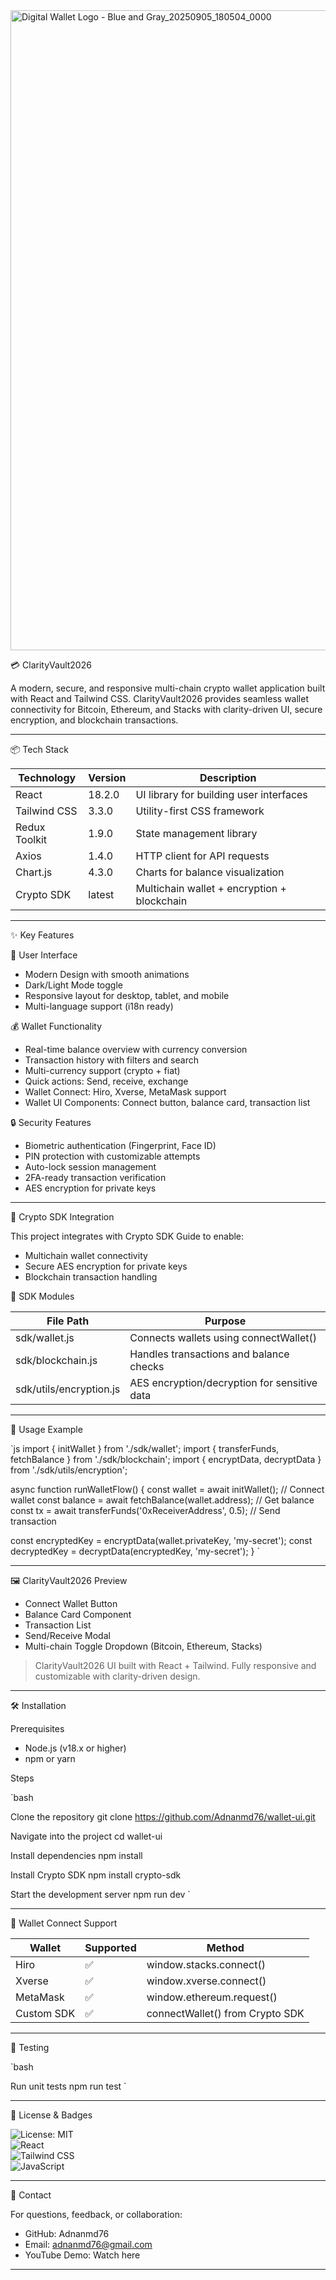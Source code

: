 
<img width="1024" height="1024" alt="Digital Wallet Logo - Blue and Gray_20250905_180504_0000" src="https://github.com/user-attachments/assets/a7c61e2f-79f9-420c-b63a-43d1ba016e0e" />

💳 ClarityVault2026

A modern, secure, and responsive multi-chain crypto wallet application built with React and Tailwind CSS. ClarityVault2026 provides seamless wallet connectivity for Bitcoin, Ethereum, and Stacks with clarity-driven UI, secure encryption, and blockchain transactions.

---

📦 Tech Stack

| Technology       | Version | Description                                 |
|------------------|---------|---------------------------------------------|
| React            | 18.2.0  | UI library for building user interfaces     |
| Tailwind CSS     | 3.3.0   | Utility-first CSS framework                 |
| Redux Toolkit    | 1.9.0   | State management library                    |
| Axios            | 1.4.0   | HTTP client for API requests                |
| Chart.js         | 4.3.0   | Charts for balance visualization            |
| Crypto SDK       | latest  | Multichain wallet + encryption + blockchain |

---

✨ Key Features

🎨 User Interface
- Modern Design with smooth animations  
- Dark/Light Mode toggle  
- Responsive layout for desktop, tablet, and mobile  
- Multi-language support (i18n ready)

💰 Wallet Functionality
- Real-time balance overview with currency conversion  
- Transaction history with filters and search  
- Multi-currency support (crypto + fiat)  
- Quick actions: Send, receive, exchange  
- Wallet Connect: Hiro, Xverse, MetaMask support  
- Wallet UI Components: Connect button, balance card, transaction list

🔒 Security Features
- Biometric authentication (Fingerprint, Face ID)  
- PIN protection with customizable attempts  
- Auto-lock session management  
- 2FA-ready transaction verification  
- AES encryption for private keys

---

🔗 Crypto SDK Integration

This project integrates with Crypto SDK Guide to enable:

- Multichain wallet connectivity  
- Secure AES encryption for private keys  
- Blockchain transaction handling

📁 SDK Modules

| File Path                  | Purpose                                      |
|----------------------------|----------------------------------------------|
| sdk/wallet.js            | Connects wallets using connectWallet()     |
| sdk/blockchain.js        | Handles transactions and balance checks      |
| sdk/utils/encryption.js  | AES encryption/decryption for sensitive data |

---

🚀 Usage Example

`js
import { initWallet } from './sdk/wallet';
import { transferFunds, fetchBalance } from './sdk/blockchain';
import { encryptData, decryptData } from './sdk/utils/encryption';

async function runWalletFlow() {
  const wallet = await initWallet(); // Connect wallet
  const balance = await fetchBalance(wallet.address); // Get balance
  const tx = await transferFunds('0xReceiverAddress', 0.5); // Send transaction

  const encryptedKey = encryptData(wallet.privateKey, 'my-secret');
  const decryptedKey = decryptData(encryptedKey, 'my-secret');
}
`

---

🖼️ ClarityVault2026 Preview

- Connect Wallet Button  
- Balance Card Component  
- Transaction List  
- Send/Receive Modal  
- Multi-chain Toggle Dropdown (Bitcoin, Ethereum, Stacks)

> ClarityVault2026 UI built with React + Tailwind. Fully responsive and customizable with clarity-driven design.

---

🛠 Installation

Prerequisites
- Node.js (v18.x or higher)
- npm or yarn

Steps

`bash

Clone the repository
git clone https://github.com/Adnanmd76/wallet-ui.git

Navigate into the project
cd wallet-ui

Install dependencies
npm install

Install Crypto SDK
npm install crypto-sdk

Start the development server
npm run dev
`

---

🔗 Wallet Connect Support

| Wallet     | Supported | Method |
|------------|-----------|--------|
| Hiro       | ✅        | window.stacks.connect() |
| Xverse     | ✅        | window.xverse.connect() |
| MetaMask   | ✅        | window.ethereum.request() |
| Custom SDK | ✅        | connectWallet() from Crypto SDK |

---

🧪 Testing

`bash

Run unit tests
npm run test
`

---

📜 License & Badges

![License: MIT](https://opensource.org/licenses/MIT)  
![React](https://reactjs.org/)  
![Tailwind CSS](https://tailwindcss.com/)  
![JavaScript](https://developer.mozilla.org/en-US/docs/Web/JavaScript)

---

🤝 Contact

For questions, feedback, or collaboration:

- GitHub: Adnanmd76
- Email: adnanmd76@gmail.com
- YouTube Demo: Watch here

---
